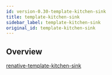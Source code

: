 ```yaml
---
id: version-0.30-template-kitchen-sink
title: template-kitchen-sink
sidebar_label: template-kitchen-sink
original_id: template-kitchen-sink
---
```



## Overview

[renative-template-kitchen-sink](https://www.npmjs.com/package/renative-template-kitchen-sink)
